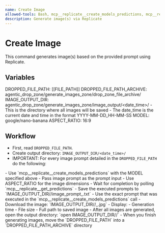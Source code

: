 ```yaml
---
name: Create Image
allowed-tools: Bash, mcp__replicate__create_models_predictions, mcp__replicate__get_predictions
description: Generate image(s) via Replicate
---
```


# Create Image

This command generates image(s) based on the provided prompt using Replicate.

## Variables

DROPPED_FILE_PATH: [[FILE_PATH]]
DROPPED_FILE_PATH_ARCHIVE: agentic_drop_zone/generate_images_zone/drop_zone_file_archive/
IMAGE_OUTPUT_DIR: agentic_drop_zone/generate_images_zone/image_output/<date_time>/
    - This is the directory where all images will be saved
    - The date_time is the current date and time in the format YYYY-MM-DD_HH-MM-SS
MODEL: google/nano-banana
ASPECT_RATIO: 16:9

## Workflow

- First, read `DROPPED_FILE_PATH`.
- Create output directory: `IMAGE_OUTPUT_DIR/<date_time>/`
- IMPORTANT: For every image prompt detailed in the `DROPPED_FILE_PATH` do the following:

<image-loop>
  - Use `mcp__replicate__create_models_predictions` with the MODEL specified above
  - Pass image prompt as the prompt input
  - Use ASPECT_RATIO for the image dimensions
  - Wait for completion by polling `mcp__replicate__get_predictions`
  - Save the executed prompts to `IMAGE_OUTPUT_DIR/<date_time>/image_prompt_<concise_name_based_on_prompt>.txt`
    - Use the exact prompt that was executed in the `mcp__replicate__create_models_predictions` call
  - Download the image: `IMAGE_OUTPUT_DIR/<date_time>/<MODEL_NAME_underscore_separated>_<concise_name_based_on_prompt>.jpg`
  - Display:
    - Generation time
    - File size
    - Full path to saved image
</image-loop>
- After all images are generated, open the output directory: `open IMAGE_OUTPUT_DIR/<date_time>/`
- When you finish generating images, move the `DROPPED_FILE_PATH` into a `DROPPED_FILE_PATH_ARCHIVE` directory